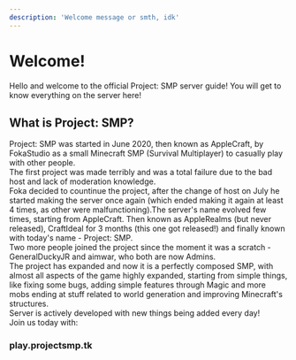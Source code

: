```yaml
---
description: 'Welcome message or smth, idk'
---
```


# Welcome!

Hello and welcome to the official Project: SMP server guide! You will get to know everything on the server here!

## What is Project: SMP?

Project: SMP was started in June 2020, then known as AppleCraft, by FokaStudio as a small Minecraft SMP \(Survival Multiplayer\) to casually play with other people.   
The first project was made terribly and was a total failure due to the bad host and lack of moderation knowledge.   
Foka decided to countinue the project, after the change of host on July he started making the server once again \(which ended making it again at least 4 times, as other were malfunctioning\).The server's name evolved few times, starting from AppleCraft. Then known as AppleRealms \(but never released\), CraftIdeal for 3 months \(this one got released!\) and finally known with today's name - Project: SMP.   
Two more people joined the project since the moment it was a scratch - GeneralDuckyJR and aimwar, who both are now Admins.   
The project has expanded and now it is a perfectly composed SMP, with almost all aspects of the game highly expanded, starting from simple things, like fixing some bugs, adding simple features through Magic and more mobs ending at stuff related to world generation and improving Minecraft's structures.  
 Server is actively developed with new things being added every day!   
Join us today with:

### play.projectsmp.tk

